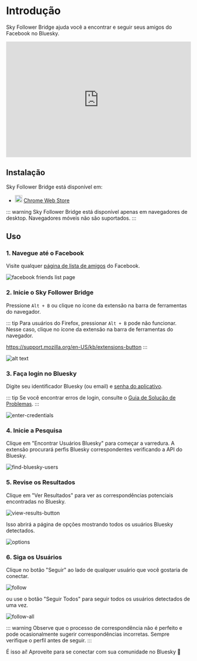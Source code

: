 # Introdução

Sky Follower Bridge ajuda você a encontrar e seguir seus amigos do Facebook no Bluesky.

<iframe width="100%" height="315" src="https://www.youtube.com/embed/rS9Dp4s7KbA?si=73L-o1uzU3oLFYeY" title="YouTube video player" frameborder="0" allow="accelerometer; autoplay; clipboard-write; encrypted-media; gyroscope; picture-in-picture; web-share" referrerpolicy="strict-origin-when-cross-origin" allowfullscreen></iframe>

## Instalação

Sky Follower Bridge está disponível em:

<ul class="install-list">
  <li>
    <img src="/images/icon-chrome.svg" width="20" height="20">
    <a href="https://chrome.google.com/webstore/detail/sky-follower-bridge/behhbpbpmailcnfbjagknjngnfdojpko" target="_blank" rel="noopener noreferrer" class="gtm-link-to-store">Chrome Web Store</a>
  </li>
</ul>

::: warning
Sky Follower Bridge está disponível apenas em navegadores de desktop. Navegadores móveis não são suportados.
:::

## Uso

### 1. Navegue até o Facebook

Visite qualquer [página de lista de amigos](https://www.facebook.com/friends/list) do Facebook.

![facebook friends list page](/images/facebook-list-page.png)

### 2. Inicie o Sky Follower Bridge

Pressione `Alt + B` ou clique no ícone da extensão na barra de ferramentas do navegador.

::: tip
Para usuários do Firefox, pressionar `Alt + B` pode não funcionar. Nesse caso, clique no ícone da extensão na barra de ferramentas do navegador.

https://support.mozilla.org/en-US/kb/extensions-button
:::

![alt text](/images/instagram-open-extension.png)

### 3. Faça login no Bluesky

Digite seu identificador Bluesky (ou email) e [senha do aplicativo](https://bsky.app/settings/app-passwords).

::: tip
Se você encontrar erros de login, consulte o [Guia de Solução de Problemas](/troubleshooting).
:::

![enter-credentials](/images/enter-credentials.png)

### 4. Inicie a Pesquisa

Clique em "Encontrar Usuários Bluesky" para começar a varredura. A extensão procurará perfis Bluesky correspondentes verificando a API do Bluesky.

![find-bluesky-users](/images/scan-users.png)

### 5. Revise os Resultados

Clique em "Ver Resultados" para ver as correspondências potenciais encontradas no Bluesky.

![view-results-button](/images/click-results.png)

Isso abrirá a página de opções mostrando todos os usuários Bluesky detectados.

![options](/images/options.png)

### 6. Siga os Usuários

Clique no botão "Seguir" ao lado de qualquer usuário que você gostaria de conectar.

![follow](/images/click-follow-btn.png)

ou use o botão "Seguir Todos" para seguir todos os usuários detectados de uma vez.

![follow-all](/images/follow-all-btn.png)

::: warning
Observe que o processo de correspondência não é perfeito e pode ocasionalmente sugerir correspondências incorretas. Sempre verifique o perfil antes de seguir.
:::

É isso aí! Aproveite para se conectar com sua comunidade no Bluesky 🎉 

